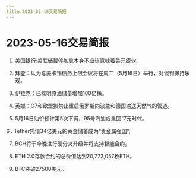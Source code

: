 ```yaml
---
title:2023-05-16交易简报
---
```


# 2023-05-16交易简报

1. 美国银行:美联储暂停加息本身不应该意味着美元疲软;

2. 拜登：认为与麦卡锡债务上限会议将在周二（5月16日）举行，对谈判保持乐观。

3. 伊拉克：已探明原油储量增加100亿桶。

4. 英媒：G7和欧盟拟禁止重启俄罗斯向波兰和德国输送天然气的管道。

5. 5月16日油价预计第5次下调，95号汽油或重回“7元时代。

6 . Tether凭借34亿美元的黄金储备成为“贵金属强国”;

7. BCH将于今晚进行硬分叉升级并将支持智能合约。

8. ETH 2.0存款合约的总价值达到20,772,057枚ETH。

9. BTC突破27500美元。